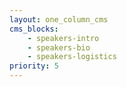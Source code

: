 ```yaml
---
layout: one_column_cms
cms_blocks:
    - speakers-intro
    - speakers-bio
    - speakers-logistics
priority: 5
---
```



